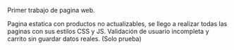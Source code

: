 Primer trabajo de pagina web.

Pagina estatica con productos no actualizables, se llego a realizar todas las paginas con sus estilos CSS y JS.
Validación de usuario incompleta y carrito sin guardar datos reales.
(Solo prueba)
